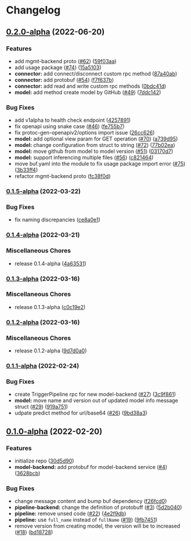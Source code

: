 # Changelog

## [0.2.0-alpha](https://github.com/instill-ai/protobufs/compare/v0.1.5-alpha...v0.2.0-alpha) (2022-06-20)


### Features

* add mgmt-backend proto ([#62](https://github.com/instill-ai/protobufs/issues/62)) ([59f03aa](https://github.com/instill-ai/protobufs/commit/59f03aa2930d87b95b5688f67c9523db10497165))
* add usage package ([#74](https://github.com/instill-ai/protobufs/issues/74)) ([15a5103](https://github.com/instill-ai/protobufs/commit/15a5103a28675ff654241c6f5a40b49942a2bc3d))
* **connector:** add connect/disconnect custom rpc method ([87a40ab](https://github.com/instill-ai/protobufs/commit/87a40ab4778620dd03cb131b5c055b2c5063757b))
* **connector:** add protobuf ([#54](https://github.com/instill-ai/protobufs/issues/54)) ([f7f637b](https://github.com/instill-ai/protobufs/commit/f7f637bc719eabf98355b11f3e307ef1abdb5e10))
* **connector:** add read and write custom rpc methods ([0bdc41d](https://github.com/instill-ai/protobufs/commit/0bdc41d6522eca8e3fe211c0609443ddd3183348))
* **model:** add method create model by GitHub ([#49](https://github.com/instill-ai/protobufs/issues/49)) ([7ddc142](https://github.com/instill-ai/protobufs/commit/7ddc142c190964bd168875968610e84df3460943))


### Bug Fixes

* add v1alpha to health check endpoint ([4257891](https://github.com/instill-ai/protobufs/commit/42578915fdb4bc8e04d7b918b5305d68d19cc2c2))
* fix openapi using snake case ([#46](https://github.com/instill-ai/protobufs/issues/46)) ([fe755b7](https://github.com/instill-ai/protobufs/commit/fe755b71d09b0e83970e61a21570d10562bcb0aa))
* fix protoc-gen-openapiv2/options import issue ([26cc626](https://github.com/instill-ai/protobufs/commit/26cc626f40216685ad10c7e73b5ebf64083744f0))
* **model:** add optional view param for GET operation ([#70](https://github.com/instill-ai/protobufs/issues/70)) ([a739d95](https://github.com/instill-ai/protobufs/commit/a739d95d0f55750932fec2f771a5bed5389077ab))
* **model:** change configuration from struct to string ([#72](https://github.com/instill-ai/protobufs/issues/72)) ([77b02ea](https://github.com/instill-ai/protobufs/commit/77b02eaa10b98a9b0a5027da235ddba943257385))
* **model:** move github from model to model version ([#51](https://github.com/instill-ai/protobufs/issues/51)) ([03170d7](https://github.com/instill-ai/protobufs/commit/03170d7a131037906eecfc81173c7a29a492a1fb))
* **model:** support inferencing multiple files  ([#56](https://github.com/instill-ai/protobufs/issues/56)) ([c821464](https://github.com/instill-ai/protobufs/commit/c8214643c5b7019c4aef497e0b08e4d2f385b0b5))
* move buf.yaml into the module to fix usage package import error ([#75](https://github.com/instill-ai/protobufs/issues/75)) ([3b33ff4](https://github.com/instill-ai/protobufs/commit/3b33ff4119ed5f398904dd7a90f1559298e2bb2c))
* refactor mgmt-backend proto ([fc38f0d](https://github.com/instill-ai/protobufs/commit/fc38f0d7399c5ff6235b2621dc279945215966ce))

### [0.1.5-alpha](https://github.com/instill-ai/protobufs/compare/v0.1.4-alpha...v0.1.5-alpha) (2022-03-22)


### Bug Fixes

* fix naming discrepancies ([ce8a0e1](https://github.com/instill-ai/protobufs/commit/ce8a0e1364d9dc343765a34a4f6c30d3a32296fe))

### [0.1.4-alpha](https://github.com/instill-ai/protobufs/compare/v0.1.3-alpha...v0.1.4-alpha) (2022-03-21)


### Miscellaneous Chores

* release 0.1.4-alpha ([4a63531](https://github.com/instill-ai/protobufs/commit/4a635312c4f5ed94af91df34126e3944dfbcf972))

### [0.1.3-alpha](https://github.com/instill-ai/protobufs/compare/v0.1.2-alpha...v0.1.3-alpha) (2022-03-16)


### Miscellaneous Chores

* release 0.1.3-alpha ([c0c19e2](https://github.com/instill-ai/protobufs/commit/c0c19e2a49c4a0c032441139c2b4502a36da6b1e))

### [0.1.2-alpha](https://github.com/instill-ai/protobufs/compare/v0.1.1-alpha...v0.1.2-alpha) (2022-03-16)


### Miscellaneous Chores

* release 0.1.2-alpha ([9d7d0a0](https://github.com/instill-ai/protobufs/commit/9d7d0a03632efd65e6b3e2f97c9b40cd15625ccd))

### [0.1.1-alpha](https://github.com/instill-ai/protobufs/compare/v0.1.0-alpha...v0.1.1-alpha) (2022-02-24)


### Bug Fixes

* create TriggerPipeline rpc for new model-backend ([#27](https://github.com/instill-ai/protobufs/issues/27)) ([3c9f861](https://github.com/instill-ai/protobufs/commit/3c9f861fec699bb4ec08422409461bdfdb190e30))
* **model:** move name and version out of updated model info message struct ([#29](https://github.com/instill-ai/protobufs/issues/29)) ([919a751](https://github.com/instill-ai/protobufs/commit/919a75102c38ff8f075732dde525e2acde336407))
* udpate predict method for url/base64 ([#26](https://github.com/instill-ai/protobufs/issues/26)) ([9bd38a3](https://github.com/instill-ai/protobufs/commit/9bd38a31a0922c4fecd2759d0e40b56d60239ed2))

## [0.1.0-alpha](https://github.com/instill-ai/protobufs/compare/v0.0.0-alpha...v0.1.0-alpha) (2022-02-20)


### Features

* initialize repo ([30d5d90](https://github.com/instill-ai/protobufs/commit/30d5d90991a62624e1c1c8a3d559351e25b14412))
* **model-backend:** add protobuf for model-backend service ([#4](https://github.com/instill-ai/protobufs/issues/4)) ([3628bcb](https://github.com/instill-ai/protobufs/commit/3628bcb97e942d46261714401153f834e9487b49))


### Bug Fixes

* change message content and bump buf dependency ([f26fcd0](https://github.com/instill-ai/protobufs/commit/f26fcd0e667f08a319114fbd0b9d470e25a06ac2))
* **pipeline-backend:** change the definition of protobuff ([#3](https://github.com/instill-ai/protobufs/issues/3)) ([5d2b040](https://github.com/instill-ai/protobufs/commit/5d2b040d9b85f073be83a1d6b7f032ad00f0d4dd))
* **pipeline:** remove unsed code ([#22](https://github.com/instill-ai/protobufs/issues/22)) ([4e2f9db](https://github.com/instill-ai/protobufs/commit/4e2f9dbbdd5f9b6a328a06a31e9933182a376786))
* **pipeline:** use `full_name` instead of `fullName` ([#19](https://github.com/instill-ai/protobufs/issues/19)) ([9fb7451](https://github.com/instill-ai/protobufs/commit/9fb74510c9346482b25bd291ed2d913e7e3df734))
* remove version from creating model, the version will be to increased ([#18](https://github.com/instill-ai/protobufs/issues/18)) ([bd18728](https://github.com/instill-ai/protobufs/commit/bd18728fcb334bd5c85f88f90bfe6870b6cc7e68))
